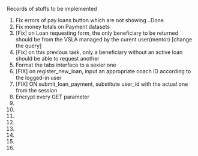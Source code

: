 Records of stuffs to be implemented

<ol>
<li>Fix errors of pay loans button which are not showing  ..Done</li>
<li>Fix money totals on Payment datasets</li>
<li>[Fix] on Loan requesting form, the only beneficiary to be returned should be from the VSLA managed by the curent user(mentor) [change the query]</li>
<li>[Fix] on this previous task, only a beneficiary without an active loan should be able to request another</li>
<li>Format the tabs interface to a sexier one</li>
<li>[FIX] on register_new_loan, input an appropriate coach ID according to the logged-in user</li>
<li>[FIX] ON submit_loan_payment, substitute user_id with the actual one from the session</li>
<li>Encrypt every GET parameter</li>
<li></li>
<li></li>
<li></li>
<li></li>
<li></li>
<li></li>
<li></li>
<li></li>
</ol>
